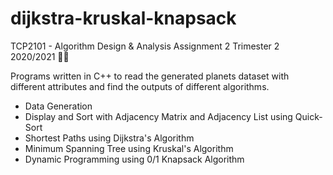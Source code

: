 # dijkstra-kruskal-knapsack

TCP2101 - Algorithm Design &amp; Analysis Assignment 2 Trimester 2 2020/2021 :woman_technologist: 

Programs written in C++ to read the generated planets dataset with different attributes and find the outputs of different algorithms.

* Data Generation 
* Display and Sort with Adjacency Matrix and Adjacency List using Quick-Sort
* Shortest Paths using Dijkstra's Algorithm
* Minimum Spanning Tree using Kruskal's Algorithm 
* Dynamic Programming using 0/1 Knapsack Algorithm
